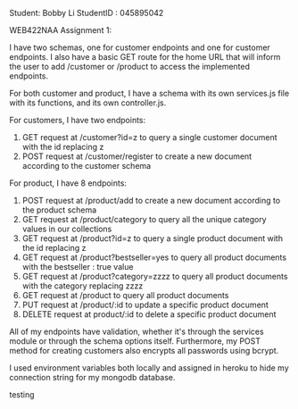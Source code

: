 Student: Bobby Li
StudentID : 045895042

WEB422NAA Assignment 1:

I have two schemas, one for customer endpoints and one for customer endpoints. I also have a basic GET route for the home URL that will inform the user to add /customer or /product to access the implemented endpoints.

For both customer and product, I have a schema with its own services.js file with its functions, and its own controller.js.

For customers, I have two endpoints:
1) GET request at /customer?id=z to query a single customer document with the id replacing z
2) POST request at /customer/register to create a new document according to the customer schema

For product, I have 8 endpoints:
1) POST request at /product/add to create a new document according to the product schema
2) GET request at /product/category to query all the unique category values in our collections
3) GET request at /product?id=z to query a single product document with the id replacing z
4) GET request at /product?bestseller=yes to query all product documents with the bestseller : true value
5) GET request at /product?category=zzzz to query all product documents with the category replacing zzzz
6) GET request at /product to query all product documents
7) PUT request at /product/:id to update a specific product document
8) DELETE request at product/:id to delete a specific product document

All of my endpoints have validation, whether it's through the services module or through the schema options itself. Furthermore, my POST method for creating customers also encrypts all passwords using bcrypt.

I used environment variables both locally and assigned in heroku to hide my connection string for my mongodb database.

testing